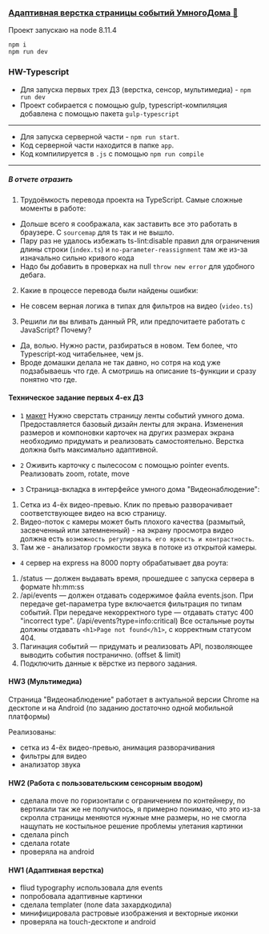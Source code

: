 ### [Адаптивная верстка страницы событий УмногоДома 🤖](https://haritonasty.github.io/yandex-shri-smarthome/)

Проект запускаю на node 8.11.4

```
npm i
npm run dev
```


### HW-Typescript

- Для запуска первых трех ДЗ (верстка, сенсор, мультимедиа) - `npm run dev`
- Проект собирается с помощью gulp, typescript-компиляция добавлена с помощью пакета `gulp-typescript`
---
- Для запуска серверной части - `npm run start`. 
- Код серверной части находится в папке `app`.
- Код компилируется в `.js` с помощью `npm run compile`
---
#####  В отчете отразить
 1. Трудоёмкость перевода проекта на TypeScript. Самые сложные моменты в работе:
 - Дольше всего я соображала, как заставить все это работать в браузере. С `sourcemap` для ts так и не вышло. 
 - Пару раз не удалось избежать ts-lint:disable правил для ограничения длины строки (`index.ts`) и `no-parameter-reassignment` там же из-за изначально сильно кривого кода
 - Надо бы добавить в проверках на null `throw new error` для удобного дебага. 
 
 2. Какие в процессе перевода были найдены ошибки:
 - Не совсем верная логика в типах для фильтров на видео (`video.ts`)
 
 3. Решили ли вы вливать данный PR, или предпочитаете работать с JavaScript? Почему?
 - Да, волью. Нужно расти, разбираться в новом. Тем более, что Typescript-код читабельнее, чем js. 
 - Вроде домашки делала не так давно, но сотря на код уже подзабываешь что где. А смотришь на описание ts-функции и сразу понятно что где. 





#### Техническое задание первых 4-ех ДЗ

- `1` [макет](https://shri-msk-2018-reviewer.github.io/shri-18-smarthouse-task-1/)
Нужно сверстать страницу ленты событий умного дома.
Предоставляется базовый дизайн ленты для экрана. 
Изменения размеров и компоновки карточек на других размерах экрана необходимо придумать и реализовать самостоятельно. Верстка должна быть максимально адаптивной.

- `2` Оживить карточку с пылесосом с помощью pointer events. Реализовать zoom, rotate, move

- `3` Страница-вкладка в интерфейсе умного дома "Видеонаблюдение":
1. Сетка из 4-ёх видео-превью. Клик по превью разворачивает соответствующее видео на всю страницу.
2. Видео-поток с камеры может быть плохого качества (размытый, засвеченный или затемненный) - на экрану просмотра видео должна есть `возможность регулировать его яркость и контрастность`.
3. Там же - анализатор громкости звука в потоке из открытой камеры.

- `4` сервер на express на 8000 порту обрабатывает два роута: 
1. /status — должен выдавать время, прошедшее с запуска сервера в формате hh:mm:ss 
2. /api/events — должен отдавать содержимое файла events.json. При передаче get-параметра type включается фильтрация по типам событий. При передаче некорректного type — отдавать статус 400 "incorrect type". (/api/events?type=info:critical) Все остальные роуты должны отдавать `<h1>Page not found</h1>`, с корректным статусом 404.
3. Пагинация событий — придумать и реализовать API, позволяющее выводить события постранично. (offset & limit)
4. Подключить данные к вёрстке из первого задания.

#### HW3 (Мультимедиа)

Страница "Видеонаблюдение" работает в актуальной версии Chrome на десктопе и на Android 
(по заданию достаточно одной мобильной платформы)

Реализованы:
- сетка из 4-ёх видео-превью, анимация разворачивания
- фильтры для видео
- анализатор звука    

#### HW2 (Работа с пользовательским сенсорным вводом)

- сделала move по горизонтали с ограничением по контейнеру, по вертикали так же не получилось, я примерно понимаю, что это из-за скролла страницы меняются нужные мне размеры, но не смогла нащупать не костыльное решение проблемы улетания картинки 
- сделала pinch
- сделала rotate
- проверяла на android


#### HW1 (Адаптивная верстка)
- fliud typography использовала для events
- попробовала адаптивные картинки
- сделала templater (поле data захардкодила)
- минифицировала растровые изображения и векторные иконки
- проверяла на touch-десктопе и android
